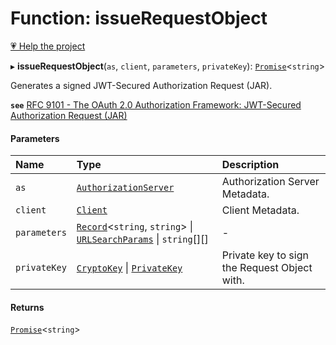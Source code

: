 # Function: issueRequestObject

[💗 Help the project](https://github.com/sponsors/panva)

▸ **issueRequestObject**(`as`, `client`, `parameters`, `privateKey`): [`Promise`]( https://developer.mozilla.org/en-US/docs/Web/JavaScript/Reference/Global_Objects/Promise )<`string`\>

Generates a signed JWT-Secured Authorization Request (JAR).

**`see`** [RFC 9101 - The OAuth 2.0 Authorization Framework: JWT-Secured Authorization Request (JAR)](https://www.rfc-editor.org/rfc/rfc9101.html#name-request-object-2)

#### Parameters

| Name | Type | Description |
| :------ | :------ | :------ |
| `as` | [`AuthorizationServer`](../interfaces/AuthorizationServer.md) | Authorization Server Metadata. |
| `client` | [`Client`](../interfaces/Client.md) | Client Metadata. |
| `parameters` | [`Record`]( https://www.typescriptlang.org/docs/handbook/utility-types.html#recordkeys-type )<`string`, `string`\> \| [`URLSearchParams`]( https://developer.mozilla.org/en-US/docs/Web/API/URLSearchParams ) \| `string`[][] | - |
| `privateKey` | [`CryptoKey`]( https://developer.mozilla.org/en-US/docs/Web/API/CryptoKey ) \| [`PrivateKey`](../interfaces/PrivateKey.md) | Private key to sign the Request Object with. |

#### Returns

[`Promise`]( https://developer.mozilla.org/en-US/docs/Web/JavaScript/Reference/Global_Objects/Promise )<`string`\>
